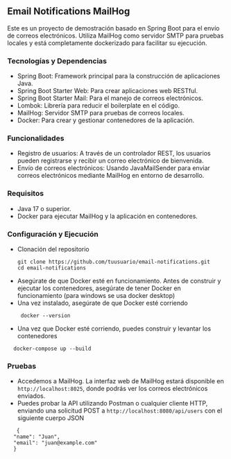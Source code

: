 ## Email Notifications MailHog
Este es un proyecto de demostración basado en Spring Boot para el envío de correos electrónicos. Utiliza MailHog como servidor SMTP para pruebas locales y está completamente dockerizado para facilitar su ejecución.

### Tecnologías y Dependencias
 * Spring Boot: Framework principal para la construcción de aplicaciones Java.
* Spring Boot Starter Web: Para crear aplicaciones web RESTful.
* Spring Boot Starter Mail: Para el manejo de correos electrónicos.
* Lombok: Librería para reducir el boilerplate en el código.
* MailHog: Servidor SMTP para pruebas de correos locales.
* Docker: Para crear y gestionar contenedores de la aplicación.

### Funcionalidades
* Registro de usuarios: A través de un controlador REST, los usuarios pueden registrarse y recibir un correo electrónico de bienvenida.
* Envío de correos electrónicos: Usando JavaMailSender para enviar correos electrónicos mediante MailHog en entorno de desarrollo.

### Requisitos
* Java 17 o superior.
* Docker para ejecutar MailHog y la aplicación en contenedores.

### Configuración y Ejecución
* Clonación del repositorio
  ```git
  git clone https://github.com/tuusuario/email-notifications.git
  cd email-notifications
  ```
* Asegúrate de que Docker esté en funcionamiento. Antes de construir y ejecutar los contenedores, asegúrate de tener Docker en funcionamiento (para windows se usa docker desktop)
* Una vez instalado, asegúrate de que Docker esté corriendo
  ```git
   docker --version
  ```
* Una vez que Docker esté corriendo, puedes construir y levantar los contenedores
 ```git
   docker-compose up --build
 ```

### Pruebas
* Accedemos a MailHog. La interfaz web de MailHog estará disponible en `http://localhost:8025`, donde podrás ver los correos electrónicos enviados.
* Puedes probar la API utilizando Postman o cualquier cliente HTTP, enviando una solicitud POST a `http://localhost:8080/api/users` con el siguiente cuerpo JSON
```git
   {
  "name": "Juan",
  "email": "juan@example.com"
  }
 ```


